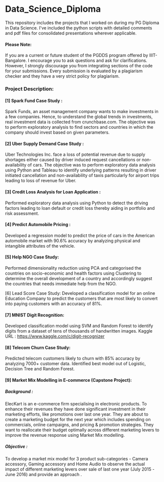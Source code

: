 # Data_Science_Diploma

This repository includes the projects that I worked on during my PG Diploma in Data Science. I've included the python scripts with detailed comments and pdf files for consolidated presentations wherever applicable.

#### Please Note: 

If you are a current or future student of the PGDDS program offered by IIIT-Bangalore. I encourage you to ask questions and ask for clarifications. However, I strongly discourage you from integrating sections of the code for your submissions. Every submission is evaluated by a plagiarism checker and they have a very strict policy for plagiarism.

### Project Description:

#### [1] Spark Fund Case Study :

Spark Funds, an asset management company wants to make investments in a few companies. Hence, to understand the global trends in investments, real investment data is collected from crunchbase.com. The objective was to perform exploratory analysis to find sectors and countries in which the company should invest based on given parameters.

#### [2] Uber Supply Demand Case Study :

Uber Technologies Inc. face a loss of potential revenue due to supply shortages either caused by driver induced request cancellations or non-availability of cars. The objective was to perform exploratory data analysis using Python and Tableau to identify underlying patterns resulting in driver initiated cancellation and non-availability of taxis particularly for airport trips leading to loss of revenue for Uber.

#### [3] Credit Loss Analysis for Loan Application :

Performed exploratory data analysis using Python to detect the driving factors leading to loan default or credit loss thereby aiding in portfolio and risk assessment.

#### [4] Predict Automobile Pricing :

Developed a regression model to predict the price of cars in the American automobile market with 90.6% accuracy by analyzing physical and intangible attributes of the vehicle.

#### [5] Help NGO Case Study:

Performed dimensionality reduction using PCA and categorised the countries on socio-economic and health factors using Clustering to determine the overall development of a country and accordingly suggest the countries that needs immediate help from the NGO.

[6] Lead Score Case Study:
Developed a classification model for an online Education Company to predict the customers that are most likely to convert into paying customers with an accuracy of 81%.

#### [7] MNIST Digit Recognition:

Developed classification model using SVM and Random Forest to identify digits from a dataset of tens of thousands of handwritten images. Kaggle URL : https://www.kaggle.com/c/digit-recognizer

#### [8] Telecom Churn Case Study:

Predicted telecom customers likely to churn with 85% accuracy by analyzing 7000+ customer data. Identified best model out of Logistic, Decision Tree and Random Forest.

#### [9] Market Mix Modelling in E-commerce  (Capstone Project):

##### Background :

ElecKart is an e-commerce firm specialising in electronic products. To enhance their revenues they have done significant  investment in their marketing efforts, like promotions over last one year. They are about to create a marketing budget for the  next year which includes spending on commercials, online campaigns, and pricing & promotion strategies. They want to  reallocate their budget optimally across different marketing levers to improve the revenue response using Market Mix  modelling. 

##### Objective :

To develop a market mix model for 3 product sub-categories - Camera accessory, Gaming accessory and Home Audio to  observe the actual impact of different marketing levers over sale of last one year (July 2015 -June 2016) and provide an approach .


